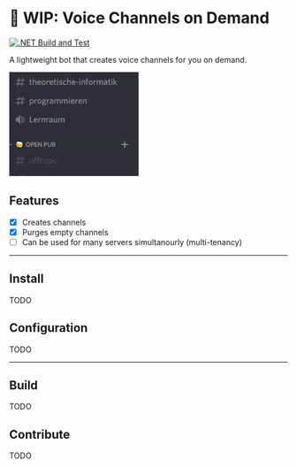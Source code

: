 
# 🚧 WIP: Voice Channels on Demand
[![.NET Build and Test](https://github.com/ginomessmer/discord-vcaas/actions/workflows/dotnet.yml/badge.svg)](https://github.com/ginomessmer/discord-vcaas/actions/workflows/dotnet.yml)

A lightweight bot that creates voice channels for you on demand.

![Demo](./assets/demo.gif)

## Features
- [x] Creates channels
- [x] Purges empty channels
- [ ] Can be used for many servers simultanourly (multi-tenancy)

---

## Install
TODO

## Configuration
TODO

---

## Build
TODO

## Contribute
TODO